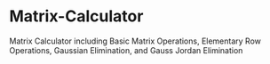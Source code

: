 # Matrix-Calculator
Matrix Calculator including Basic Matrix Operations, Elementary Row Operations, Gaussian Elimination, and Gauss Jordan Elimination
